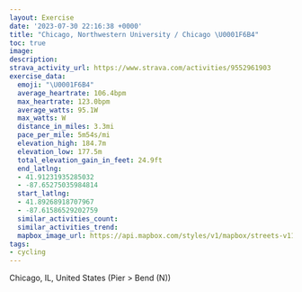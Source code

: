 ```yaml
---
layout: Exercise
date: '2023-07-30 22:16:38 +0000'
title: "Chicago, Northwestern University / Chicago \U0001F6B4"
toc: true
image:
description:
strava_activity_url: https://www.strava.com/activities/9552961903
exercise_data:
  emoji: "\U0001F6B4"
  average_heartrate: 106.4bpm
  max_heartrate: 123.0bpm
  average_watts: 95.1W
  max_watts: W
  distance_in_miles: 3.3mi
  pace_per_mile: 5m54s/mi
  elevation_high: 184.7m
  elevation_low: 177.5m
  total_elevation_gain_in_feet: 24.9ft
  end_latlng:
  - 41.91231935285032
  - -87.65275035984814
  start_latlng:
  - 41.89268918707967
  - -87.61586529202759
  similar_activities_count:
  similar_activities_trend:
  mapbox_image_url: https://api.mapbox.com/styles/v1/mapbox/streets-v11/static/path-5+787af2-1.0(mdu~FzgwuOEe%40CCE%3FGD%40B%40A%40I%40y%40LmCHIRE%60%40%3FBICMQQ%5DO%5DEQFIJK%60AKNwAv%40u%40r%40gExCaN~HaDtBwHpEiGjDw%40XQv%40Yr%40Id%40IfAUnEKbASpAe%40tAi%40bAq%40%7C%40%5BVYPm%40V%7BB%60%40kCl%40cFvA%7BBh%40cEv%40%7DGjAy%40By%40HiBH%7BA%40oAMUIk%40%5De%40MEBIZKRg%40r%40GRCVDxBILs%40%60%40ONo%40rAMb%40e%40pFSbAO~%40AZ%40l%40GVC%5EAn%40MVGf%40K%5EUb%40CJNnC%3Fx%40Ev%40Aj%40INo%40XGJLt%40JNAp%40KrAA%7C%40%40hCBt%40HbTAl%40Gb%40APBvBArEDhABdNAXELEBOBwCNOFGDGTAx%40%3FrBVph%40),pin-s-s+e5b22e(-87.61486,41.89271),pin-s-f+89ae00(-87.65126000000004,41.91379999999998)/auto/800x800?access_token=pk.eyJ1Ijoiam9zaGJlY2ttYW4iLCJhIjoiY205eWR2aDd1MWZ6djJrbXc4a3M0bWZleiJ9.XiG9OWkNcZk2QzjJbxLB4A
tags:
- cycling
---
```




Chicago, IL, United States (Pier > Bend (N))
